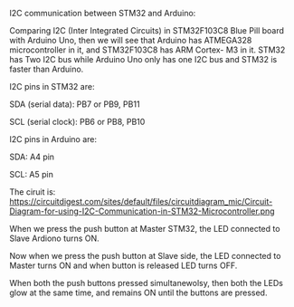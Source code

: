 I2C communication between STM32 and Arduino:
  
  Comparing I2C (Inter Integrated Circuits) in STM32F103C8 Blue Pill board with Arduino Uno, then we will see that Arduino has ATMEGA328 microcontroller in it, and STM32F103C8 has ARM Cortex- M3 in it. STM32 has Two I2C bus while Arduino Uno only has one I2C bus and STM32 is faster than Arduino.
  
  I2C pins in STM32 are:
  
  SDA (serial data):  PB7 or PB9, PB11
  
  SCL (serial clock):  PB6 or PB8, PB10
  
  I2C pins in Arduino are:
  
  SDA: A4 pin
  
  SCL: A5 pin
  
  The ciruit is:
  https://circuitdigest.com/sites/default/files/circuitdiagram_mic/Circuit-Diagram-for-using-I2C-Communication-in-STM32-Microcontroller.png
  
  When we press the push button at Master STM32, the LED connected to Slave Ardiono turns ON.
  
  Now when we press the push button at Slave side, the LED connected to Master turns ON and when button is released LED turns OFF.
  
  When both the push buttons pressed simultanewolsy, then both the LEDs glow at the same time, and remains ON until the buttons are pressed.
  
